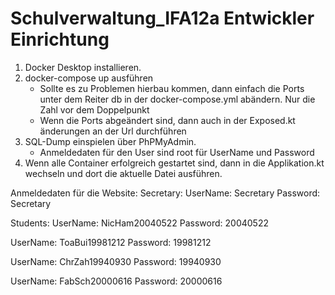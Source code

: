 # Schulverwaltung_IFA12a Entwickler Einrichtung

1. Docker Desktop installieren.
2. docker-compose up ausführen
    - Sollte es zu Problemen hierbau kommen, dann einfach die Ports unter dem Reiter db in der docker-compose.yml abändern. Nur die Zahl vor dem Doppelpunkt
    - Wenn die Ports abgeändert sind, dann auch in der Exposed.kt änderungen an der Url durchführen
3. SQL-Dump einspielen über PhPMyAdmin.
    - Anmeldedaten für den User sind root für UserName und Password
4. Wenn alle Container erfolgreich gestartet sind, dann in die Applikation.kt wechseln und dort die aktuelle Datei ausführen.

Anmeldedaten für die Website: 
Secretary: 
   UserName: Secretary
   Password: Secretary

Students:
   UserName: NicHam20040522
   Password: 20040522

   UserName: ToaBui19981212
   Password: 19981212
   
   UserName: ChrZah19940930
   Password: 19940930
   
   UserName: FabSch20000616
   Password: 20000616